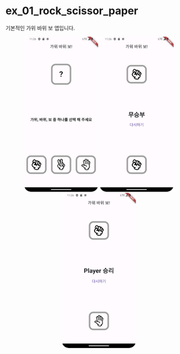 # ex_01_rock_scissor_paper

기본적인 가위 바위 보 앱입니다.

<p align="center">
    <img src="./example_image/ex_0.png" width="200" height="420"/>
    <img src="./example_image/ex_1.png" width="200" height="420"/>
    <img src="./example_image/ex_2.png" width="200" height="420"/>
</p>